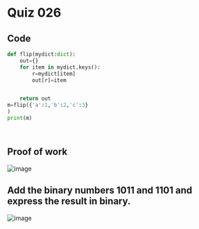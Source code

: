 # Quiz 026




## Code
```.py
def flip(mydict:dict):
    out={}
    for item in mydict.keys():
        r=mydict[item]
        out[r]=item


    return out
m=flip({'a':1,'b':2,'c':3}
)
print(m)




```

## Proof of work


![image](https://github.com/user-attachments/assets/8dab940e-776c-46b0-bc17-ce4e2834d356)

## Add the binary numbers 1011 and 1101 and express the result in binary.
![image](https://github.com/user-attachments/assets/c3600a85-0584-4bc8-a905-09d4c07361c7)





